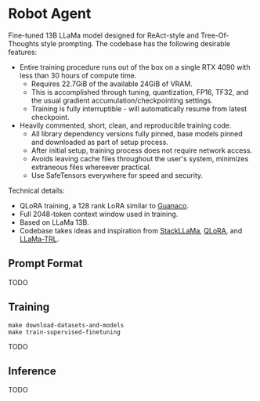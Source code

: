 Robot Agent
===========

Fine-tuned 13B LLaMa model designed for ReAct-style and Tree-Of-Thoughts style prompting. The codebase has the following desirable features:

* Entire training procedure runs out of the box on a single RTX 4090 with less than 30 hours of compute time.
    * Requires 22.7GiB of the available 24GiB of VRAM.
    * This is accomplished through tuning, quantization, FP16, TF32, and the usual gradient accumulation/checkpointing settings.
    * Training is fully interruptible - will automatically resume from latest checkpoint.
* Heavily commented, short, clean, and reproducible training code.
    * All library dependency versions fully pinned, base models pinned and downloaded as part of setup process.
    * After initial setup, training process does not require network access.
    * Avoids leaving cache files throughout the user's system, minimizes extraneous files whereever practical.
    * Use SafeTensors everywhere for speed and security.

Technical details:

* QLoRA training, a 128 rank LoRA similar to [Guanaco](https://github.com/artidoro/qlora/blob/cc488110b5ea23594a418daca7085000a9420625/qlora.py#L324).
* Full 2048-token context window used in training.
* Based on LLaMa 13B.
* Codebase takes ideas and inspiration from [StackLLaMa](https://github.com/lvwerra/trl/tree/5c7bfbc8d9aeabee893290cc02121d7260636978/examples/research_projects/stack_llama/scripts), [QLoRA](https://github.com/artidoro/qlora), and [LLaMa-TRL](https://github.com/jasonvanf/llama-trl).

Prompt Format
-------------

TODO

Training
--------

```
make download-datasets-and-models
make train-supervised-finetuning
```

TODO

Inference
---------

TODO
